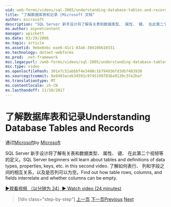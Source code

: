 ```yaml
---
uid: web-forms/videos/sql-2005/understanding-database-tables-and-records
title: "了解数据库表和记录 |Microsoft 文档"
author: microsoft
description: "SQL Server 新手设计将了解有关表和数据类型、 属性、 键、 在此第二个视频等的定义。 了解如何表行、 列，..."
ms.author: aspnetcontent
manager: wpickett
ms.date: 03/29/2006
ms.topic: article
ms.assetid: 9ebe8ebc-eae6-41c1-83a6-38410b610331
ms.technology: dotnet-webforms
ms.prod: .net-framework
msc.legacyurl: /web-forms/videos/sql-2005/understanding-database-tables-and-records
msc.type: video
ms.openlocfilehash: 301e7c52abbbf4e3408c1b794936fd3db7403930
ms.sourcegitcommit: 9a9483aceb34591c97451997036a9120c3fe2baf
ms.translationtype: MT
ms.contentlocale: zh-CN
ms.lasthandoff: 11/10/2017
---
```

<a name="understanding-database-tables-and-records"></a><span data-ttu-id="a3788-104">了解数据库表和记录</span><span class="sxs-lookup"><span data-stu-id="a3788-104">Understanding Database Tables and Records</span></span>
====================
<span data-ttu-id="a3788-105">通过[Microsoft](https://github.com/microsoft)</span><span class="sxs-lookup"><span data-stu-id="a3788-105">by [Microsoft](https://github.com/microsoft)</span></span>

<span data-ttu-id="a3788-106">SQL Server 新手设计将了解有关表和数据类型、 属性、 键、 在此第二个视频等的定义。</span><span class="sxs-lookup"><span data-stu-id="a3788-106">SQL Server beginners will learn about tables and definitions of data types, properties, keys, etc. in this second video.</span></span> <span data-ttu-id="a3788-107">了解如何表行、 列和字段之间的相互关系，以及是否列可以为空。</span><span class="sxs-lookup"><span data-stu-id="a3788-107">Find out how table rows, columns, and fields interrelate and whether columns can be empty.</span></span>

[<span data-ttu-id="a3788-108">&#9654;观看视频 （以分钟为 24）</span><span class="sxs-lookup"><span data-stu-id="a3788-108">&#9654; Watch video (24 minutes)</span></span>](https://channel9.msdn.com/Blogs/ASP-NET-Site-Videos/understanding-database-tables-and-records)

>[!div class="step-by-step"]
<span data-ttu-id="a3788-109">[上一页](what-is-a-database.md)
[下一页](more-about-column-data-types-and-other-properties.md)</span><span class="sxs-lookup"><span data-stu-id="a3788-109">[Previous](what-is-a-database.md)
[Next](more-about-column-data-types-and-other-properties.md)</span></span>
